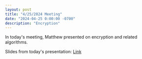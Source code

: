 ```yaml
---
layout: post
title: "4/25/2024 Meeting"
date: "2024-04-25 0:00:00 -0700"
description: "Encryption"
---
```


In today's meeting, Matthew presented on encryption and related algorithms.

Slides from today's presentation: [Link](https://docs.google.com/presentation/d/1jipsFLtfRaUCp3FSRhUNnHW--vQL0Iqxg1nKxXPhM8g/edit?usp=sharing)
